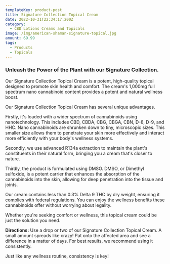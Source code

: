 ```yaml
---
templateKey: product-post
title: Signature Collection Topical Cream
date: 2022-10-31T22:34:17.200Z
category:
  - CBD Lotions Creams and Topicals
image: /img/american-shaman-signature-topical.jpg
amount: 69.99
tags:
  - Products
  - Topicals
---
```

### Unleash the Power of the Plant with our Signature Collection.

Our Signature Collection Topical Cream is a potent, high-quality topical designed to promote skin health and comfort. The cream's 1,000mg full spectrum nano cannabinoid content provides a potent and natural wellness boost.

Our Signature Collection Topical Cream has several unique advantages.

Firstly, it's loaded with a wider spectrum of cannabinoids using nanotechnology. This includes CBD, CBDA, CBG, CBGA, CBN, D-8, D-9, and HHC. Nano cannabinoids are shrunken down to tiny, microscopic sizes. This smaller size allows them to penetrate your skin more effectively and interact more efficiently with your body's wellness systems.

Secondly, we use advanced R134a extraction to maintain the plant's constituents in their natural form, bringing you a cream that's closer to nature.

Thirdly, the product is formulated using DMSO.  DMSO, or Dimethyl sulfoxide, is a potent carrier that enhances the absorption of the cannabinoids into the skin, allowing for deep penetration into the tissue and joints.

Our cream contains less than 0.3% Delta 9 THC by dry weight, ensuring it complies with federal regulations. You can enjoy the wellness benefits these cannabinoids offer without worrying about legality.

Whether you're seeking comfort or wellness, this topical cream could be just the solution you need.

**Directions:** Use a drop or two of our Signature Collection Topical Cream. A small amount spreads like crazy! Pat onto the affected area and see a difference in a matter of days. For best results, we recommend using it consistently. 

Just like any wellness routine, consistency is key!